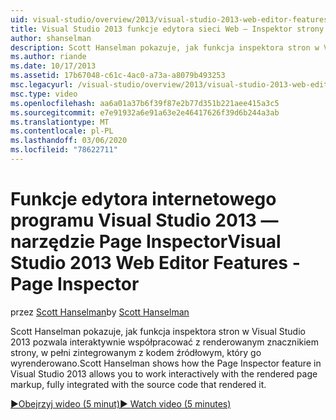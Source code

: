 ```yaml
---
uid: visual-studio/overview/2013/visual-studio-2013-web-editor-features-page-inspector
title: Visual Studio 2013 funkcje edytora sieci Web — Inspektor strony | Microsoft Docs
author: shanselman
description: Scott Hanselman pokazuje, jak funkcja inspektora stron w Visual Studio 2013 pozwala interaktywnie współpracować z renderowanym znacznikiem strony, w pełni zintegrowane w...
ms.author: riande
ms.date: 10/17/2013
ms.assetid: 17b67048-c61c-4ac0-a73a-a8079b493253
msc.legacyurl: /visual-studio/overview/2013/visual-studio-2013-web-editor-features-page-inspector
msc.type: video
ms.openlocfilehash: aa6a01a37b6f39f87e2b77d351b221aee415a3c5
ms.sourcegitcommit: e7e91932a6e91a63e2e46417626f39d6b244a3ab
ms.translationtype: MT
ms.contentlocale: pl-PL
ms.lasthandoff: 03/06/2020
ms.locfileid: "78622711"
---
```

# <a name="visual-studio-2013-web-editor-features---page-inspector"></a><span data-ttu-id="71b88-103">Funkcje edytora internetowego programu Visual Studio 2013 — narzędzie Page Inspector</span><span class="sxs-lookup"><span data-stu-id="71b88-103">Visual Studio 2013 Web Editor Features - Page Inspector</span></span>

<span data-ttu-id="71b88-104">przez [Scott Hanselman](https://github.com/shanselman)</span><span class="sxs-lookup"><span data-stu-id="71b88-104">by [Scott Hanselman](https://github.com/shanselman)</span></span>

<span data-ttu-id="71b88-105">Scott Hanselman pokazuje, jak funkcja inspektora stron w Visual Studio 2013 pozwala interaktywnie współpracować z renderowanym znacznikiem strony, w pełni zintegrowanym z kodem źródłowym, który go wyrenderowano.</span><span class="sxs-lookup"><span data-stu-id="71b88-105">Scott Hanselman shows how the Page Inspector feature in Visual Studio 2013 allows you to work interactively with the rendered page markup, fully integrated with the source code that rendered it.</span></span>

[<span data-ttu-id="71b88-106">&#9654;Obejrzyj wideo (5 minut)</span><span class="sxs-lookup"><span data-stu-id="71b88-106">&#9654; Watch video (5 minutes)</span></span>](https://channel9.msdn.com/Blogs/ASP-NET-Site-Videos/visual-studio-2013-web-editor-features-page-inspector)
